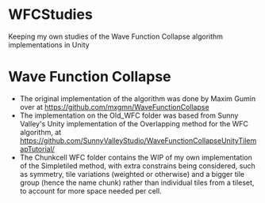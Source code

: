 # WFCStudies
Keeping my own studies of the Wave Function Collapse algorithm implementations in Unity

# Wave Function Collapse

* The original implementation of the algorithm was done by Maxim Gumin over at https://github.com/mxgmn/WaveFunctionCollapse
* The implementation on the Old_WFC folder was based from Sunny Valley's Unity implementation of the Overlapping method for the WFC algorithm, at https://github.com/SunnyValleyStudio/WaveFunctionCollapseUnityTilemapTutorial/
* The Chunkcell WFC folder contains the WIP of my own implementation of the Simpletiled method, with extra constrains being considered, such as symmetry, tile variations (weighted or otherwise) and a bigger tile group (hence the name chunk) rather than individual tiles from a tileset, to account for more space needed per cell.
